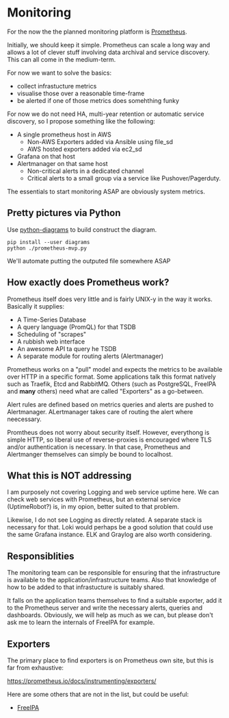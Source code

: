 # Monitoring

For the now the the planned monitoring platform is [Prometheus](https://prometheus.io/).

Initially, we should keep it simple. Prometheus can scale a long way and
allows a lot of clever stuff involving data archival and service discovery.
This can all come in the medium-term.

For now we want to solve the basics:

- collect infrastucture metrics
- visualise those over a reasonable time-frame
- be alerted if one of those metrics does somehthing funky

For now we do not need HA, multi-year retention or automatic service discovery,
so I propose something like the following:

- A single prometheus host in AWS
  - Non-AWS Exporters added via Ansible using file_sd
  - AWS hosted exporters added via ec2_sd
- Grafana on that host
- Alertmanager on that same host
  - Non-critical alerts in a dedicated channel
  - Critical alerts to a small group via a service like Pushover/Pagerduty.

The essentials to start monitoring ASAP are obviously system metrics.

## Pretty pictures via Python

Use [python-diagrams](https://diagrams.mingrammer.com) to build construct the diagram.

```
pip install --user diagrams
python ./prometheus-mvp.py
```

We'll automate putting the outputed file somewhere ASAP

## How exactly does Prometheus work?

Prometheus itself does very little and is fairly UNIX-y in the way it works.
Basically it supplies:

- A Time-Series Database
- A query language (PromQL) for that TSDB
- Scheduling of "scrapes"
- A rubbish web interface
- An awesome API ta query he TSDB
- A separate module for routing alerts (Alertmanager)

Prometheus works on a "pull" model and expects the metrics to be available
over HTTP in a specific format. Some applications talk this format natively
such as Traefik, Etcd and RabbitMQ. Others (such as PostgreSQL, FreeIPA and
**many** others) need what are called "Exporters" as a go-between.

Alert rules are defined based on metrics queries and alerts are pushed to
Alertmanager. ALertmanager takes care of routing the alert where neecessary.

Promtheus does not worry about security itself. However, everythong is
simple HTTP, so liberal use of reverse-proxies is encouraged where TLS and/or
authentication is necessary. In that case, Prometheus and Alertmanger
themselves can simply be bound to localhost.

## What this is NOT addressing

I am purposely not covering Logging and web service uptime here. We can check
web services with Prometheus, but an external service (UptimeRobot?) is, in my
opion, better suited to that problem.

Likewise, I do not see Logging as directly related. A separate stack is
necessary for that. Loki would perhaps be a good solution that could
use the same Grafana instance. ELK and Graylog are also worth considering.

## Responsiblities

The monitoring team can be responsible for ensuring that the infrastructure is
available to the application/infrastructure teams. Also that knowledge of how
to be added to that infrastucture is suitably shared.

It falls on the application teams themselves to find a suitable exporter, add
it to the Prometheus server and write the necessary alerts, queries and
dashboards. Obviously, we will help as much as we can, but please don't ask
me to learn the internals of FreeIPA for example.

## Exporters

The primary place to find exporters is on Prometheus own site, but this is far
from exhaustive:

https://prometheus.io/docs/instrumenting/exporters/

Here are some others that are not in the list, but could be useful:

- [FreeIPA](https://github.com/terrycain/389ds_exporter)
